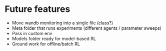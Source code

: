 # Future features

- Move wandb monitoring into a single file (class?)
- Meta folder that runs experiments (different agents / parameter sweeps)
- Pass in custom env
- Models folder ready for model-based RL
- Ground work for offline/batch RL